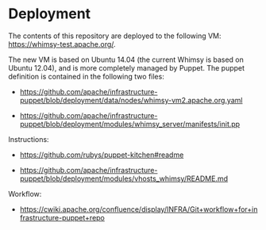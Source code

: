 Deployment
==========

The contents of this repository are deployed to the following VM:
https://whimsy-test.apache.org/.

The new VM is based on Ubuntu 14.04 (the current Whimsy is based on Ubuntu
12.04), and is more completely managed by Puppet.  The puppet definition is
contained in the following two files:

 * https://github.com/apache/infrastructure-puppet/blob/deployment/data/nodes/whimsy-vm2.apache.org.yaml

 * https://github.com/apache/infrastructure-puppet/blob/deployment/modules/whimsy_server/manifests/init.pp

Instructions:

 * https://github.com/rubys/puppet-kitchen#readme

 * https://github.com/apache/infrastructure-puppet/blob/deployment/modules/vhosts_whimsy/README.md

Workflow:

 * https://cwiki.apache.org/confluence/display/INFRA/Git+workflow+for+infrastructure-puppet+repo
